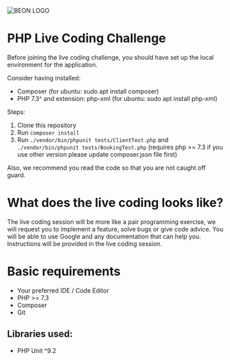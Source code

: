 ![BEON LOGO](https://beon.studio/blog/wp-content/themes/twentybeon/app/images/beon-purple.png)

# PHP Live Coding Challenge

Before joining the live coding challenge, you should have set up the local environment for the application.

Consider having installed:
- Composer (for ubuntu: sudo apt install composer)
- PHP 7.3^ and extension: php-xml (for ubuntu: sudo apt install php-xml)

Steps:

1. Clone this repository
2. Run `composer install`
3. Run `./vendor/bin/phpunit tests/ClientTest.php` and `./vendor/bin/phpunit tests/BookingTest.php` (requires php >= 7.3 if you use other version please update composer.json file first)

Also, we recommend you read the code so that you are not caught off guard.

# What does the live coding looks like?

The live coding session will be more like a pair programming exercise, we will request you to implement a feature, solve bugs or give code advice. You will be able to use Google and any documentation that can help you. Instructions will be provided in the live coding session.

# Basic requirements

- Your preferred IDE / Code Editor
- PHP >= 7.3
- Composer
- Git

## Libraries used:

- PHP Unit ^9.2